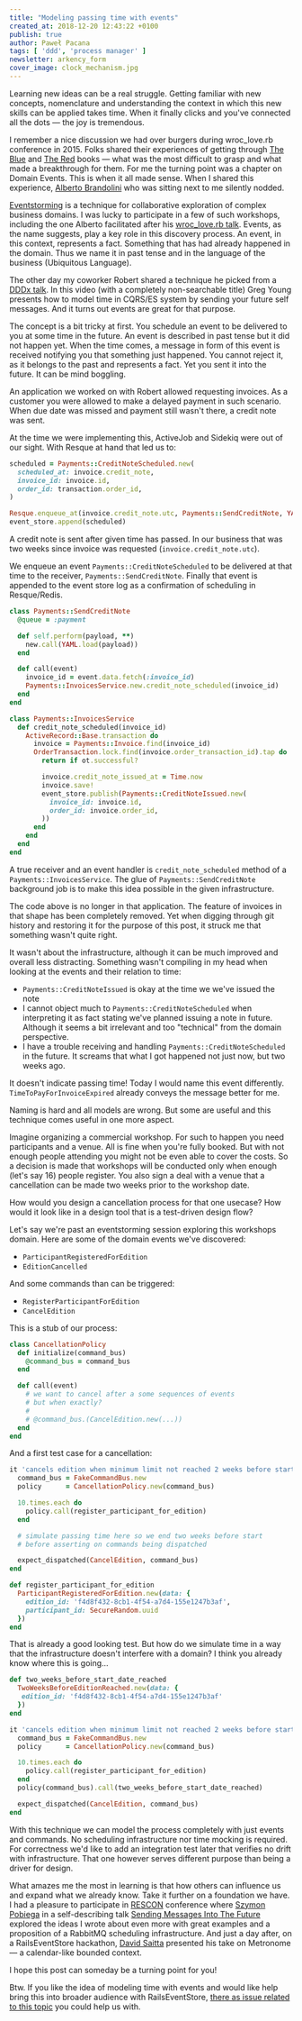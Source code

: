 ```yaml
---
title: "Modeling passing time with events"
created_at: 2018-12-20 12:43:22 +0100
publish: true
author: Paweł Pacana
tags: [ 'ddd', 'process manager' ]
newsletter: arkency_form
cover_image: clock_mechanism.jpg
---
```


Learning new ideas can be a real struggle. Getting familiar with new concepts, nomenclature and understanding the context in which this new skills can be applied takes time. When it finally clicks and you've connected all the dots — the joy is tremendous.

I remember a nice discussion we had over burgers during wroc_love.rb conference in 2015. Folks shared their experiences of getting through [The Blue](https://domainlanguage.com/ddd/) and [The Red](http://www.informit.com/store/implementing-domain-driven-design-9780321834577?ranMID=24808) books — what was the most difficult to grasp and what made a breakthrough for them.
For me the turning point was a chapter on Domain Events. This is when it all made sense. When I shared this experience, [Alberto Brandolini](https://twitter.com/ziobrando) who was sitting next to me silently nodded.

[Eventstorming](https://www.eventstorming.com) is a technique for collaborative exploration of complex business domains. I was lucky to participate in a few of such workshops, including the one Alberto facilitated after his [wroc_love.rb talk](https://www.youtube.com/watch?v=veTVAN0oEkQ). Events, as the name suggests, play a key role in this discovery process. An event, in this context, represents a fact. Something that has had already happened in the domain. Thus we name it in past tense and in the language of the business (Ubiquitous Language).

The other day my coworker Robert shared a technique he picked from a [DDDx talk](https://skillsmatter.com/skillscasts/5437-answering-a-question#video). In this video (with a completely non-searchable title) Greg Young presents how to model time in CQRS/ES system by sending your future self messages. And it turns out events are great for that purpose.

The concept is a bit tricky at first. You schedule an event to be delivered to you at some time in the future. An event is described in past tense but it did not happen yet.
When the time comes, a message in form of this event is received notifying you that something just happened. You cannot reject it, as it belongs to the past and represents a fact. Yet you sent it into the future. It can be mind boggling.

An application we worked on with Robert allowed requesting invoices. As a customer you were allowed to make a delayed payment in such scenario. When due date was missed and payment still wasn't there, a credit note was sent.

At the time we were implementing this, ActiveJob and Sidekiq were out of our sight. With Resque at hand that led us to:

```ruby
scheduled = Payments::CreditNoteScheduled.new(
  scheduled_at: invoice.credit_note,
  invoice_id: invoice.id,
  order_id: transaction.order_id,
)

Resque.enqueue_at(invoice.credit_note.utc, Payments::SendCreditNote, YAML.dump(scheduled))
event_store.append(scheduled)
```

A credit note is sent after given time has passed. In our business that was two weeks since invoice was requested (`invoice.credit_note.utc`).

We enqueue an event `Payments::CreditNoteScheduled` to be delivered at that time to the receiver, `Payments::SendCreditNote`. Finally that event is appended to the event store log as a confirmation of scheduling in Resque/Redis.

```ruby
class Payments::SendCreditNote  
  @queue = :payment

  def self.perform(payload, **)
    new.call(YAML.load(payload))
  end

  def call(event)
    invoice_id = event.data.fetch(:invoice_id)
    Payments::InvoicesService.new.credit_note_scheduled(invoice_id)  
  end
end

class Payments::InvoicesService
  def credit_note_scheduled(invoice_id)
    ActiveRecord::Base.transaction do
      invoice = Payments::Invoice.find(invoice_id)
      OrderTransaction.lock.find(invoice.order_transaction_id).tap do |ot|
        return if ot.successful?

        invoice.credit_note_issued_at = Time.now
        invoice.save!
        event_store.publish(Payments::CreditNoteIssued.new(
          invoice_id: invoice.id,
          order_id: invoice.order_id,
        ))
      end
    end
  end
end
```

A true receiver and an event handler is `credit_note_scheduled` method of a `Payments::InvoicesService`. The glue of `Payments::SendCreditNote` background job is to make this idea possible in the given infrastructure.

The code above is no longer in that application. The feature of invoices in that shape has been completely removed. Yet when digging through git history and restoring it for the purpose of this post, it struck me that something wasn't quite right.

It wasn't about the infrastructure, although it can be much improved and overall less distracting. Something wasn't compiling in my head when looking at the events and their relation to time:

- `Payments::CreditNoteIssued` is okay at the time we
we've issued the note
- I cannot object much to `Payments::CreditNoteScheduled` when interpreting it as fact stating we've planned issuing a note in future. Although it seems a bit irrelevant and too "technical" from the domain perspective.
- I have a trouble receiving and handling `Payments::CreditNoteScheduled` in the future. It screams that what I got happened not just now, but two weeks ago.

It doesn't indicate passing time! Today I would name this event differently. `TimeToPayForInvoiceExpired` already conveys the message better for me.

Naming is hard and all models are wrong. But some are useful and this technique comes useful in one more aspect.

Imagine organizing a commercial workshop. For such to happen you need participants and a venue. All is fine when you're fully booked. But with not enough people attending you might not be even able to cover the costs. So a decision is made that workshops will be conducted only when enough (let's say 16) people register. You also sign a deal with a venue that a cancellation can be made two weeks prior to the workshop date.

How would you design a cancellation process for that one usecase? How would it look like in a design tool that is a test-driven design flow?

Let's say we're past an eventstorming session exploring this workshops domain.
Here are some of the domain events we've discovered:

- `ParticipantRegisteredForEdition`
- `EditionCancelled`

And some commands than can be triggered:

- `RegisterParticipantForEdition`
- `CancelEdition`

This is a stub of our process:

```ruby
class CancellationPolicy
  def initialize(command_bus)
    @command_bus = command_bus
  end

  def call(event)
    # we want to cancel after a some sequences of events
    # but when exactly?
    #
    # @command_bus.(CancelEdition.new(...))
  end
end
```

And a first test case for a cancellation:

```ruby
it 'cancels edition when minimum limit not reached 2 weeks before start' do
  command_bus = FakeCommandBus.new
  policy      = CancellationPolicy.new(command_bus)

  10.times.each do
    policy.call(register_participant_for_edition)
  end

  # simulate passing time here so we end two weeks before start
  # before asserting on commands being dispatched

  expect_dispatched(CancelEdition, command_bus)
end

def register_participant_for_edition
  ParticipantRegisteredForEdition.new(data: {
    edition_id: 'f4d8f432-8cb1-4f54-a7d4-155e1247b3af',
    participant_id: SecureRandom.uuid
  })
end
```

That is already a good looking test. But how do we simulate time in a way that the infrastructure doesn't interfere with a domain? I think you already know where this is going...

```ruby
def two_weeks_before_start_date_reached
  TwoWeeksBeforeEditionReached.new(data: {
   edition_id: 'f4d8f432-8cb1-4f54-a7d4-155e1247b3af'
  })
end

it 'cancels edition when minimum limit not reached 2 weeks before start' do
  command_bus = FakeCommandBus.new
  policy      = CancellationPolicy.new(command_bus)

  10.times.each do
    policy.call(register_participant_for_edition)
  end
  policy(command_bus).call(two_weeks_before_start_date_reached)

  expect_dispatched(CancelEdition, command_bus)
end
```

With this technique we can model the process completely with just events and commands. No scheduling infrastructure nor time mocking is required.
For correctness we'd like to add an integration test later that verifies no drift with infrastructure. That one however serves different purpose than being a driver for design.

What amazes me the most in learning is that how others can influence us and expand what we already know. Take it further on a foundation we have. I had a pleasure to participate in [RESCON](https://rescon.arkency.com) conference where [Szymon Pobiega](https://twitter.com/szymonpobiega) in a self-describing talk [Sending Messages Into The Future](https://szymonpobiega.github.io/SendingMessagesToTheFuture/) explored the ideas I wrote about even more with great examples and a proposition of a RabbitMQ scheduling infrastructure. And just a day after, on a RailsEventStore hackathon, [David Saitta](https://twitter.com/davidsaitta) presented his take on Metronome — a calendar-like bounded context.

I hope this post can someday be a turning point for you!

Btw. If you like the idea of modeling time with events and would like help bring this into broader audience with RailsEventStore, [there as issue related to this topic](https://github.com/RailsEventStore/rails_event_store/issues/116) you could help us with.
